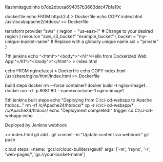 Rashmitagudinho
b7de2dbcea694057b3663ddc47bfa19c

dockerfile
echo FROM httpd:2.4 > Dockerfile
echo COPY index.html /usr/local/apache2/htdocs/ >> Dockerfile

terraform
provider "aws" {
region = "us-east-1" # Change to your desired region
}
resource "aws_s3_bucket" "example_bucket" {
bucket = "my-unique-bucket-name" # Replace with a globally unique name
acl = "private"
}

7th jenkins
echo ^<html^>^<body^>^<h1^>Hello from Dockerized Web App!^</h1^>^</body^>^</html^> > index.html

echo FROM nginx:latest > Dockerfile
echo COPY index.html /usr/share/nginx/html/index.html >> Dockerfile

build steps
docker rm --force container1
docker build -t nginx-image1 .
docker run -d -p 8081:80 --name=container1 nginx-image1

5th jenkins
built steps
echo "Deploying from C:/ci-cd-webapp to Apache htdocs..."
rm -rf /c/Apache24/htdocs/*
cp -r /c/ci-cd-webapp/* /c/Apache24/htdocs/
echo "Deployment completed!"
 trigger
 cd C:\ci-cd-webapp
echo <p>Deployed by Jenkins webhook</p> >> index.html
git add .
git commit -m "Update content via webhook"
git push


cloud
steps:
-name: 'gcr.io/cloud-builders/gsutil'
args: ['-m', 'rsync', '-r', 'web-pages/', 'gs://your-bucket-name']

